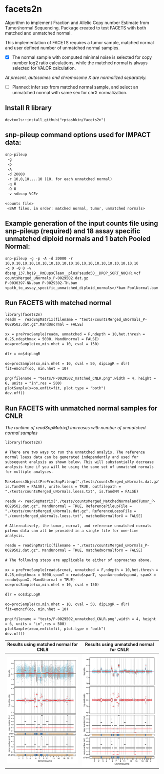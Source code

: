 # facets2n
Algorithm to implement Fraction and Allelic Copy number Estimate from Tumor/normal Sequencing. Package created to test FACETS with both matched and unmatched normal.

This implementation of FACETS requires a tumor sample, matched normal and user defined number of unmatched normal samples. 

- [x] The normal sample with computed minimal noise is selected for copy number log2 ratio calculations, while the matched normal is always selected for VALOR calculation. 

*At present, autosomes and chromosome X are normalized separately.*

- [ ] Planned: infer sex from matched normal sample, and select an unmatched normal with same sex for chrX normalization.

## Install R library

```
devtools::install_github("rptashkin/facets2n")
```

## snp-pileup command options used for IMPACT data:
```
snp-pileup
 -g
 -p
 -A
 -d 20000
 -r 10,0,10,...10 (10, for each unmatched normal)
 -q 0
 -Q 0
 -v <dbsnp VCF>

<counts file>
 <BAM files, in order: matched normal, tumor, unmatched normals>
```

## Example generation of the input counts file using snp-pileup (required) and 18 assay specific unmatched diploid normals and 1 batch Pooled Normal:
```
snp-pileup -g -p -A -d 20000 -r 10,0,10,10,10,10,10,10,10,10,10,10,10,10,10,10,10,10,10,10,10
-q 0 -Q 0 -v dbsnp_137.hg19__RmDupsClean__plusPseudo50__DROP_SORT_NOCHR.vcf countsMerged_uNormals_P-0029502.dat.gz
P-0030397-NN.bam P-0029502-TH.bam <path_to_assay_specific_unmatched_diploid_normals>/*bam PoolNormal.bam
```

## Run FACETS with matched normal
```
library(facets2n)
readm =  readSnpMatrix(filename = "tests/countsMerged_uNormals_P-0029502.dat.gz",MandUnormal = FALSE)

xx = preProcSample(readm, unmatched = F,ndepth = 10,het.thresh = 0.25,ndepthmax = 5000, MandUnormal = FALSE)
oo=procSample(xx,min.nhet = 10, cval = 150)

dlr = oo$dipLogR

oo=procSample(xx,min.nhet = 10, cval = 50, dipLogR = dlr)
fit=emcncf(oo, min.nhet = 10)

png(filename = "tests/P-0029502_matched_CNLR.png",width = 4, height = 6, units = "in",res = 500)
plotSample(x=oo,emfit=fit, plot.type = "both")
dev.off()
```

## Run FACETS with unmatched normal samples for CNLR
*The runtime of readSnpMatrix() increases with number of unmatched normal samples*
```
library(facets2n)

# There are two ways to run the unmatched analyis. The reference normal loess data can be generated independently and used for subsequent analysis as shown below. This will substantially decrease analysis time if you will be using the same set of unmatched normals for multiple analyses.

MakeLoessObject(PreProcSnpPileup("./tests/countsMerged_uNormals.dat.gz", is.TandMN = FALSE), write.loess = TRUE, outfilepath = "./tests/countsMerged_uNormals.loess.txt", is.TandMN = FALSE)

readu <- readSnpMatrix("./tests/countsMerged_MatchedNormalandTumor_P-0029502.dat.gz", MandUnormal = TRUE, ReferencePileupFile = "./tests/countsMerged_uNormals.dat.gz", ReferenceLoessFile = "./countsMerged_uNormals.loess.txt", matchedNormalforX = FALSE)

# Alternatively, the tumor, normal, and reference unmatched normals pileuo data can all be provided in a single file for one-time analysis.

readu = readSnpMatrix(filename = "./tests/countsMerged_uNormals_P-0029502.dat.gz", MandUnormal = TRUE, matchedNormalforX = FALSE)

# The following steps are applicable to either of approaches above.

xx = preProcSample(readu$rcmat, unmatched = F,ndepth = 10,het.thresh = 0.25,ndepthmax = 5000,spanT = readu$spanT, spanA=readu$spanA, spanX = readu$spanX, MandUnormal = TRUE)
oo=procSample(xx,min.nhet = 10, cval = 150)

dlr = oo$dipLogR

oo=procSample(xx,min.nhet = 10, cval = 50, dipLogR = dlr)
fit=emcncf(oo, min.nhet = 10)

png(filename = "tests/P-0029502_unmatched_CNLR.png",width = 4, height = 6, units = "in",res = 500)
plotSample(x=oo,emfit=fit, plot.type = "both")
dev.off()
```

Results using matched normal for CNLR                     |  Results using unmatched normal for CNLR
:--------------------------------------------------------:|:------------------------------------------------------------:
![matched normal cnlr](/tests/P-0029502_matched_CNLR.png) | ![unmatched normal cnlr](/tests/P-0029502_unmatched_CNLR.png)
